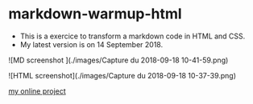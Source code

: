 # markdown-warmup-html
- This is a exercice to transform a markdown code in HTML and CSS.
- My latest version is on 14 September 2018.

![MD screenshot ](./images/Capture du 2018-09-18 10-41-59.png)

![HTML screenshot](./images/Capture du 2018-09-18 10-37-39.png)

[my online project]( https://bosi3.github.io/markdown-warmup-html/ )
